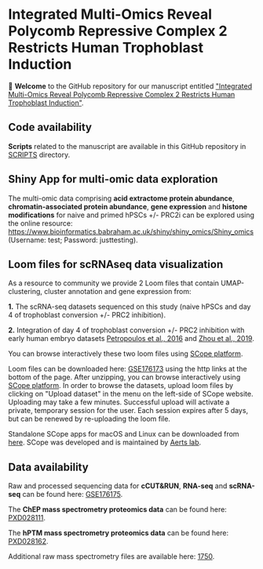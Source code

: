 # Integrated Multi-Omics Reveal Polycomb Repressive Complex 2 Restricts Human Trophoblast Induction
:tada: **Welcome** to the GitHub repository for our manuscript entitled ["Integrated Multi-Omics Reveal Polycomb Repressive Complex 2 Restricts Human Trophoblast Induction"](https://www...).

## Code availability
**Scripts** related to the manuscript are available in this GitHub repository in [SCRIPTS](SCRIPTS) directory.

## Shiny App for multi-omic data exploration 
The multi-omic data comprising **acid extractome protein abundance**, **chromatin-associated protein abundance**, **gene expression** and **histone modifications** for naive and primed hPSCs +/- PRC2i can be explored using the online resource: https://www.bioinformatics.babraham.ac.uk/shiny/shiny_omics/Shiny_omics (Username: test; Password: justtesting).

## Loom files for scRNAseq data visualization
As a resource to community we provide 2 Loom files that contain UMAP-clustering, cluster annotation and gene expression from: 

**1.** The scRNA-seq datasets sequenced on this study (naive hPSCs and day 4 of trophoblast conversion +/- PRC2 inhibition).

**2.** Integration of day 4 of trophoblast conversion +/- PRC2 inhibition with early human embryo datasets [Petropoulos et al., 2016](https://www.cell.com/cell/fulltext/S0092-8674(16)30280-X?_returnURL=https%3A%2F%2Flinkinghub.elsevier.com%2Fretrieve%2Fpii%2FS009286741630280X%3Fshowall%3Dtrue) and [Zhou et al., 2019](https://www.nature.com/articles/s41586-019-1500-0).

You can browse interactively these two loom files using [SCope platform](https://scope.aertslab.org/#/HumanPluripotencyPRC2/*/welcome).

Loom files can be downloaded here: [GSE176173](https://www.ncbi.nlm.nih.gov/geo/) using the http links at the bottom of the page. After unzipping, you can browse interactively using [SCope platform](https://scope.aertslab.org/#/0e367043-465c-442d-8b64-4af393567818/*/welcome). In order to browse the datasets, upload loom files by clicking on "Upload dataset" in the menu on the left-side of SCope website. Uploading may take a few minutes. Successful upload will activate a private, temporary session for the user. Each session expires after 5 days, but can be renewed by re-uploading the loom file. 

Standalone SCope apps for macOS and Linux can be downloaded from [here](https://github.com/aertslab/SCope/releases).
SCope was developed and is maintained by [Aerts lab](https://www.aertslab.org/).

## Data availability
Raw and processed sequencing data for **cCUT&RUN**, **RNA-seq** and **scRNA-seq** can be found here: [GSE176175](https://www.ncbi.nlm.nih.gov/geo/).

The **ChEP mass spectrometry proteomics data** can be found here: [PXD028111](https://www.ebi.ac.uk/pride/).

The **hPTM mass spectrometry proteomics data** can be found here: [PXD028162](https://www.ebi.ac.uk/pride/).

Additional raw mass spectrometry files are available here: [1750](http://chorusproject.org/).


